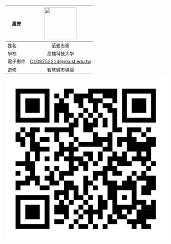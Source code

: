 |      履歷        |<img src="https://avatars.githubusercontent.com/u/22648375?v=4" width=100 height=100/>|
| ---------------- |:-----------------------------:|
| 姓名             | 范姜志豪                  |
| 學校             | 高雄科技大學                  |
| 電子郵件         | C109252214@nkust.edu.tw          |
| 選修             | 智慧城市導論                  |
![這是一張圖片.](https://github.com/C109252214/C109252214/blob/main/BX9xMQ_qrcode.png)

